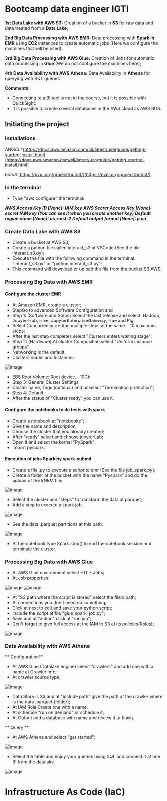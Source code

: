 # Bootcamp data engineer IGTI


**1st** **Data Lake with AWS S3:** Creation of a bucket in **S3** for raw data and data treated from a **Data Lake;**

**2nd Big Data Processing with AWS EMR:** Data processing with **Spark in EMR** using **EC2** instances to create automatic jobs (Here we configure the machines that will be used);

**3rd** **Big Data Processing with AWS Glue:** Creation of Jobs for automatic data processing in **Glue** (We do not configure the machines here);

**4th Data Availability with AWS Athena:** Data Availability in **Athena** for querying with SQL queries.

**Comments:**

- Connecting to a BI tool is not in the course, but it is possible with QuickSight.
- It is possible to create several databases in the AWS cloud as AWS RDS.

## Initiating the project

### Installations 

*AWSCLI* [https://docs.aws.amazon.com/cli/latest/userguide/getting-started-install.html](https://docs.aws.amazon.com/cli/latest/userguide/getting-started-install.html)

*boto3* [https://pypi.org/project/boto3/](https://pypi.org/project/boto3/)

### In the terminal 

- Type "aws configure" the terminal:

***AWS Access Key ID [None]: IAM  key***
***AWS Secret Access Key [None]: secret IAM key (You can see it when you create another key)***
***Default region name [None]: us-east-2***
***Default output format [None]: json***

### Create Data Lake with AWS S3

- Create a bucket at AWS S3;
- Create a python file called interact_s3 at VSCode (See the file interact_s3.py);
- Execute the file with the following command in the terminal: "interact_s3.py" or "python interact_s3.py";
- This command will download or upload the file from the bucket S3 AWS;

### Processing Big Data with AWS EMR

#### Configure the cluster EMR

- At Amazon EMR, create a cluster;
- StepGo to advanced Software Configuration and 
- Step 1: (Software and Steps) Select the last release and select: Hadoop, JupyterHub, Hive, JupyterEnterpriseGateway, Hue and Pig;
- Select Concurrency >> Run multiple steps at the same... 10 maximum steps;
- After the last step completes select "Clusters enters waiting stage";
- Step 2: (Hardware) At cluster Composition select "Uniform instance groups"
- Networking is the default;
- Clusters nodes and Instances:

![image](https://user-images.githubusercontent.com/59781746/158043283-ea07c9b6-3083-4a9f-ace3-568355116f91.png)

- EBS Root Volume: Root device... 10Gb
- Step 3: General Cluster Settings;
- Cluster name, Tags (optional) and unselect "Termination protection";
- Step 4: Default
- After the status of "Cluster ready" you can use it.

#### Configure the notebooks to do tests with spark

- Create a notebook at "notebooks";
- Give the name and description;
- Choose the cluster that you already created;
- After "ready" select and choose jupyterLab;
- Open it and select the kernel "PySpark";
- Import pyspark.

#### Execution of jobs Spark by spark-submit

- Create a file .py to execute a script to emr (See the file job_spark.py);
- Create a folder at the bucket with the name "Pyspark" and do the upload of the ENEM file;

![image](https://user-images.githubusercontent.com/59781746/158043733-ad3b71b8-7617-4e1e-b581-bfbccfaea3d2.png)

- Select the cluster and "steps" to transform the data at parquet;
- Add a step to execute a spark job.

![image](https://user-images.githubusercontent.com/59781746/158043824-33e2a227-7d6c-4794-853f-490b6f5b4b24.png)

- See the data .parquet partitions at this path:

![image](https://user-images.githubusercontent.com/59781746/158043861-84b08523-b9e1-41b1-a996-abdd08f0d320.png)

- At the notebook type Spark.stop() to end the notebook session and terminate the cluster.

### Processing Big Data with AWS Glue

- At AWS Glue environment select ETL - Jobs;
- At Job properties:

![image](https://user-images.githubusercontent.com/59781746/158083490-a6319566-0f12-410b-b6f3-8b84ff947b7b.png)
![image](https://user-images.githubusercontent.com/59781746/158083555-d47c95e2-eea4-4356-a84e-672f325812c0.png)

- At "S3 path where the script is stored" select the file's path;
- At connections you don't need do something;
- Click at next to edit and save your python script;
- Include the script at file "glue_spark_job.py";
- Save and at "action" click at "run job";
- Don't forget to give full access at the IAM to S3 at its policies(Roles);

![image](https://user-images.githubusercontent.com/59781746/158084262-0c41a7e4-f12f-4599-9d94-30a3e7853543.png)

### Data Availability with AWS Athena

** Configuration**

- At AWS Glue (Datalake engine) select "crawlers" and add one with a name at Crawler info;
- At crawler source type;

![image](https://user-images.githubusercontent.com/59781746/158084590-838d5511-0731-4266-a534-0789f6106366.png)

- Data Store is S3 and at "include path" give the path of the crawler where is the data .parquet (folder);
- At IAM Role Create one with a name;
- At schedule "run on demand" or schedule it;
- At Output add a database with name and review it to finish.

** Query **

- At AWS Athena and select "get started";

![image](https://user-images.githubusercontent.com/59781746/158085157-1513aed0-6296-4c7b-a36e-5ede010e469c.png)

- Select the table and enjoy your queries using SQL and connect it at one BI from the datalake.

![image](https://user-images.githubusercontent.com/59781746/158085829-ed3fb483-8c10-4b3e-ae05-3e25a95a6a3d.png)



# Infrastructure As Code (IaC)
